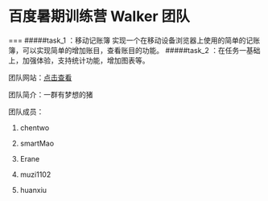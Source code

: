 # 百度暑期训练营 Walker 团队
===
#####task_1 ：移动记账簿  实现一个在移动设备浏览器上使用的简单的记账簿，可以实现简单的增加账目，查看账目的功能。
#####task_2 ：在任务一基础上，加强体验，支持统计功能，增加图表等。



团队网站：[点击查看](http://smartmao.github.io/Walker-task/)

团队简介：一群有梦想的猪

团队成员：

1. chentwo

2. smartMao

3. Erane

4. muzi1102

5. huanxiu


